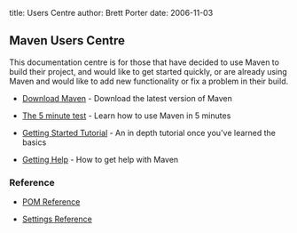 title: Users Centre
author: Brett Porter
date: 2006-11-03

<!--
Licensed to the Apache Software Foundation (ASF) under one
or more contributor license agreements.  See the NOTICE file
distributed with this work for additional information
regarding copyright ownership.  The ASF licenses this file
to you under the Apache License, Version 2.0 (the
"License"); you may not use this file except in compliance
with the License.  You may obtain a copy of the License at

    http://www.apache.org/licenses/LICENSE-2.0

Unless required by applicable law or agreed to in writing,
software distributed under the License is distributed on an
"AS IS" BASIS, WITHOUT WARRANTIES OR CONDITIONS OF ANY
KIND, either express or implied.  See the License for the
specific language governing permissions and limitations
under the License.
-->
## Maven Users Centre


 This documentation centre is for those that have decided to use Maven to build their project, and would like to get started quickly, or are already using Maven and would like to add new functionality or fix a problem in their build.


<!-- TODO: tasks as buttons? -->

 - [ Download Maven](../download.html) - Download the latest version of Maven

 - [ The 5 minute test](../guides/getting-started/maven-in-five-minutes.html) - Learn how to use Maven in 5 minutes

 - [ Getting Started Tutorial](../guides/getting-started/index.html) - An in depth tutorial once you've learned the basics

 - [ Getting Help](./getting-help.html) - How to get help with Maven


<!-- TODO: old getting started guide should become a beginners trail, and remove content covered in the 5 minute tutorial -->
<!-- TODO: link to repository centre and plugin developers centre, and the reasons why they would progress there -->
### Reference



 - [ POM Reference](../pom.html)

 - [ Settings Reference](../settings.html)



